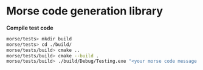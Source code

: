 # Morse code generation library

**Compile test code**

```bash
morse/tests> mkdir build
morse/tests> cd ./build/
morse/tests/build> cmake ..
morse/tests/build> cmake --build .
morse/tests/build> ./build/Debug/Testing.exe "<your morse code message here>"
```